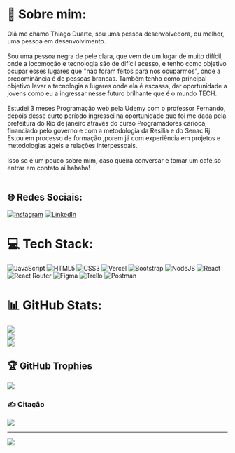 # 💫 Sobre mim:
Olá me chamo Thiago Duarte, sou uma pessoa desenvolvedora, ou melhor, uma pessoa em desenvolvimento.<br><br>Sou uma pessoa negra de pele clara, que vem de um lugar de muito difícil, onde a locomoção e tecnologia são de difícil acesso, e tenho como objetivo ocupar esses lugares que "não foram feitos para nos ocuparmos", onde a predominância é de pessoas brancas. Também tenho como principal objetivo levar a tecnologia a lugares onde ela é escassa, dar oportunidade a jovens como eu a ingressar nesse futuro brilhante que é o mundo TECH.<br><br>Estudei 3 meses Programação web pela Udemy com o professor Fernando, depois desse curto período ingressei na oportunidade que foi me dada pela prefeitura do Rio de janeiro através do curso Programadores carioca, financiado pelo governo e com a metodologia da Resilia e do Senac Rj. Estou em processo de formação ,porem já com experiência em projetos e metodologias ágeis e relações interpessoais.<br><br>Isso so é um pouco sobre mim, caso queira conversar e tomar um café,so entrar em contato ai hahaha!<br><br>


## 🌐 Redes Sociais:
[![Instagram](https://img.shields.io/badge/Instagram-%23E4405F.svg?logo=Instagram&logoColor=white)](https://instagram.com/thiagoduarte.nn) [![LinkedIn](https://img.shields.io/badge/LinkedIn-%230077B5.svg?logo=linkedin&logoColor=white)](https://linkedin.com/in/thiago-duarte-n) 

# 💻 Tech Stack:
![JavaScript](https://img.shields.io/badge/javascript-%23323330.svg?style=for-the-badge&logo=javascript&logoColor=%23F7DF1E) ![HTML5](https://img.shields.io/badge/html5-%23E34F26.svg?style=for-the-badge&logo=html5&logoColor=white) ![CSS3](https://img.shields.io/badge/css3-%231572B6.svg?style=for-the-badge&logo=css3&logoColor=white) ![Vercel](https://img.shields.io/badge/vercel-%23000000.svg?style=for-the-badge&logo=vercel&logoColor=white) ![Bootstrap](https://img.shields.io/badge/bootstrap-%23563D7C.svg?style=for-the-badge&logo=bootstrap&logoColor=white) ![NodeJS](https://img.shields.io/badge/node.js-6DA55F?style=for-the-badge&logo=node.js&logoColor=white) ![React](https://img.shields.io/badge/react-%2320232a.svg?style=for-the-badge&logo=react&logoColor=%2361DAFB) ![React Router](https://img.shields.io/badge/React_Router-CA4245?style=for-the-badge&logo=react-router&logoColor=white) 	![Figma](https://img.shields.io/badge/figma-%23F24E1E.svg?style=for-the-badge&logo=figma&logoColor=white) ![Trello](https://img.shields.io/badge/Trello-%23026AA7.svg?style=for-the-badge&logo=Trello&logoColor=white) ![Postman](https://img.shields.io/badge/Postman-FF6C37?style=for-the-badge&logo=postman&logoColor=white)
# 📊 GitHub Stats:
![](https://github-readme-stats.vercel.app/api?username=Thiagoduart4&theme=dracula&hide_border=false&include_all_commits=false&count_private=false)<br/>
![](https://github-readme-streak-stats.herokuapp.com/?user=Thiagoduart4&theme=dracula&hide_border=false)<br/>
![](https://github-readme-stats.vercel.app/api/top-langs/?username=Thiagoduart4&theme=dracula&hide_border=false&include_all_commits=false&count_private=false&layout=compact)

## 🏆 GitHub Trophies
![](https://github-profile-trophy.vercel.app/?username=Thiagoduart4&theme=dracula&no-frame=false&no-bg=false&margin-w=4)

### ✍️ Citação
![](https://quotes-github-readme.vercel.app/api?type=horizontal&theme=radical)


---
[![](https://visitcount.itsvg.in/api?id=Thiagoduart4&icon=0&color=0)](https://visitcount.itsvg.in)

<!-- Proudly created with GPRM ( https://gprm.itsvg.in ) -->
